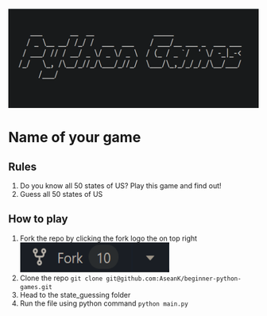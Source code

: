 <p align="center">
  <a href="https://github.com/AseanK/beginner-python-games" target="_blank">
    <img src="../../images/logo.png" width = "2560px" height = "200px">
  </a>
</p>

# Name of your game
<!-- Game Rules -->
## Rules
1. Do you know all 50 states of US? Play this game and find out!
2. Guess all 50 states of US

## How to play
1. Fork the repo by clicking the fork logo the on top right <img src="../../images/fork.png" width="300" height="60">
2. Clone the repo `git clone git@github.com:AseanK/beginner-python-games.git`
3. Head to the state_guessing folder
4. Run the file using python command `python main.py`
